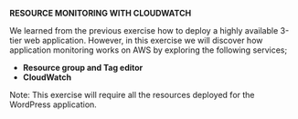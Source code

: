 ﻿**RESOURCE MONITORING WITH CLOUDWATCH**

We learned from the previous exercise how to deploy a highly available 3-tier web application. However, in this exercise we will discover how application monitoring works on AWS by exploring the following services;

- **Resource group and Tag editor**
- **CloudWatch**

Note: This exercise will require all the resources deployed for the WordPress application.


